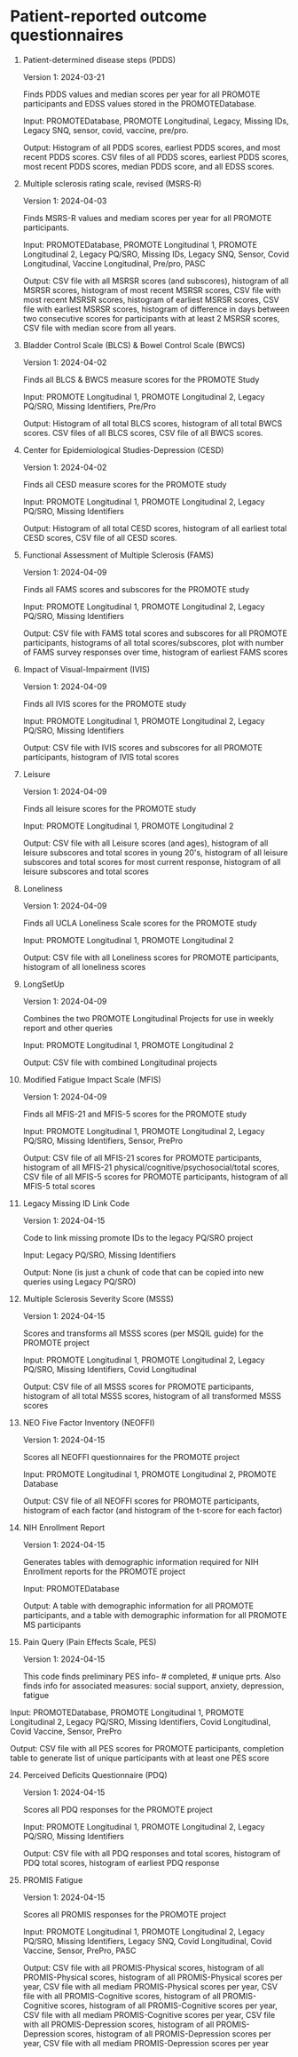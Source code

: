 # Patient-reported outcome questionnaires

1. Patient-determined disease steps (PDDS)

   Version 1: 2024-03-21

   Finds PDDS values and median scores per year for all PROMOTE participants and EDSS values stored in the PROMOTEDatabase.

   Input: PROMOTEDatabase, PROMOTE Longitudinal, Legacy, Missing IDs, Legacy SNQ, sensor, covid, vaccine, pre/pro.

   Output: Histogram of all PDDS scores, earliest PDDS scores, and most recent PDDS scores. CSV files of all PDDS scores, earliest PDDS scores, most recent PDDS scores, median PDDS score, and all EDSS scores.

2. Multiple sclerosis rating scale, revised (MSRS-R)

   Version 1: 2024-04-03

   Finds MSRS-R values and mediam scores per year for all PROMOTE participants.

   Input: PROMOTEDatabase, PROMOTE Longitudinal 1, PROMOTE Longitudinal 2, Legacy PQ/SRO, Missing IDs, Legacy SNQ, Sensor, Covid Longitudinal, Vaccine Longitudinal, Pre/pro, PASC

   Output: CSV file with all MSRSR scores (and subscores), histogram of all MSRSR scores, histogram of most recent MSRSR scores, CSV file with most recent MSRSR scores, histogram of earliest MSRSR scores, CSV file with earliest MSRSR scores, histogram of difference in days between two consecutive scores for participants with at least 2 MSRSR scores, CSV file with median score from all years. 

4. Bladder Control Scale (BLCS) & Bowel Control Scale (BWCS)

   Version 1: 2024-04-02

   Finds all BLCS & BWCS measure scores for the PROMOTE Study

   Input: PROMOTE Longitudinal 1, PROMOTE Longitudinal 2, Legacy PQ/SRO, Missing Identifiers, Pre/Pro

   Output: Histogram of all total BLCS scores, histogram of all total BWCS scores. CSV files of all BLCS scores, CSV file of all BWCS scores.

5. Center for Epidemiological Studies-Depression (CESD)

   Version 1: 2024-04-02

   Finds all CESD measure scores for the PROMOTE study

   Input: PROMOTE Longitudinal 1, PROMOTE Longitudinal 2, Legacy PQ/SRO, Missing Identifiers

   Output: Histogram of all total CESD scores, histogram of all earliest total CESD scores, CSV file of all CESD scores.

6. Functional Assessment of Multiple Sclerosis (FAMS)

   Version 1: 2024-04-09

   Finds all FAMS scores and subscores for the PROMOTE study

   Input: PROMOTE Longitudinal 1, PROMOTE Longitudinal 2, Legacy PQ/SRO, Missing Identifiers

   Output: CSV file with FAMS total scores and subscores for all PROMOTE participants, histograms of all total scores/subscores, plot with number of FAMS survey responses over time, histogram of earliest FAMS scores

7. Impact of Visual-Impairment (IVIS)

   Version 1: 2024-04-09

   Finds all IVIS scores for the PROMOTE study

   Input: PROMOTE Longitudinal 1, PROMOTE Longitudinal 2, Legacy PQ/SRO, Missing Identifiers

   Output: CSV file with IVIS scores and subscores for all PROMOTE participants, histogram of IVIS total scores

8. Leisure

   Version 1: 2024-04-09

   Finds all leisure scores for the PROMOTE study
   
   Input: PROMOTE Longitudinal 1, PROMOTE Longitudinal 2

   Output: CSV file with all Leisure scores (and ages), histogram of all leisure subscores and total scores in young 20's, histogram of all leisure subscores and total scores for most current response, histogram of all leisure subscores and total scores

9. Loneliness
   
   Version 1: 2024-04-09

   Finds all UCLA Loneliness Scale scores for the PROMOTE study

   Input: PROMOTE Longitudinal 1, PROMOTE Longitudinal 2

   Output: CSV file with all Loneliness scores for PROMOTE participants, histogram of all loneliness scores

11. LongSetUp

    Version 1: 2024-04-09

    Combines the two PROMOTE Longitudinal Projects for use in weekly report and other queries

    Input: PROMOTE Longitudinal 1, PROMOTE Longitudinal 2

    Output: CSV file with combined Longitudinal projects

13. Modified Fatigue Impact Scale (MFIS)

    Version 1: 2024-04-09

    Finds all MFIS-21 and MFIS-5 scores for the PROMOTE study

    Input: PROMOTE Longitudinal 1, PROMOTE Longitudinal 2, Legacy PQ/SRO, Missing Identifiers, Sensor, PrePro

    Output: CSV file of all MFIS-21 scores for PROMOTE participants, histogram of all MFIS-21 physical/cognitive/psychosocial/total scores, CSV file of all MFIS-5 scores for PROMOTE participants, histogram of all MFIS-5 total scores

15. Legacy Missing ID Link Code

    Version 1: 2024-04-15

    Code to link missing promote IDs to the legacy PQ/SRO project

    Input: Legacy PQ/SRO, Missing Identifiers

    Output: None (is just a chunk of code that can be copied into new queries using Legacy PQ/SRO)

17. Multiple Sclerosis Severity Score (MSSS)

    Version 1: 2024-04-15

    Scores and transforms all MSSS scores (per MSQIL guide) for the PROMOTE project

    Input: PROMOTE Longitudinal 1, PROMOTE Longitudinal 2, Legacy PQ/SRO, Missing Identifiers, Covid Longitudinal

    Output: CSV file of all MSSS scores for PROMOTE participants, histogram of all total MSSS scores, histogram of all transformed MSSS scores

19. NEO Five Factor Inventory (NEOFFI)

    Version 1: 2024-04-15

    Scores all NEOFFI questionnaires for the PROMOTE project

    Input: PROMOTE Longitudinal 1, PROMOTE Longitudinal 2, PROMOTE Database

    Output: CSV file of all NEOFFI scores for PROMOTE participants, histogram of each factor (and histogram of the t-score for each factor)

21. NIH Enrollment Report

    Version 1: 2024-04-15

    Generates tables with demographic information required for NIH Enrollment reports for the PROMOTE project

    Input: PROMOTEDatabase

    Output: A table with demographic information for all PROMOTE participants, and a table with demographic information for all PROMOTE MS participants

23. Pain Query (Pain Effects Scale, PES)

    Version 1: 2024-04-15

    This code finds preliminary PES info- # completed, # unique prts. Also finds info for associated measures: social support, anxiety, depression, fatigue

   Input: PROMOTEDatabase, PROMOTE Longitudinal 1, PROMOTE Longitudinal 2, Legacy PQ/SRO, Missing Identifiers, Covid Longitudinal, Covid Vaccine, Sensor, PrePro

   Output: CSV file with all PES scores for PROMOTE participants, completion table to generate list of unique participants with at least one PES score

24. Perceived Deficits Questionnaire (PDQ)

    Version 1: 2024-04-15

    Scores all PDQ responses for the PROMOTE project

    Input: PROMOTE Longitudinal 1, PROMOTE Longitudinal 2, Legacy PQ/SRO, Missing Identifiers

    Output: CSV file with all PDQ responses and total scores, histogram of PDQ total scores, histogram of earliest PDQ response

25. PROMIS Fatigue

    Version 1: 2024-04-15

    Scores all PROMIS responses for the PROMOTE project

    Input: PROMOTE Longitudinal 1, PROMOTE Longitudinal 2, Legacy PQ/SRO, Missing Identifiers, Legacy SNQ, Covid Longitudinal, Covid Vaccine, Sensor, PrePro, PASC

    Output: CSV file with all PROMIS-Physical scores, histogram of all PROMIS-Physical scores, histogram of all PROMIS-Physical scores per year, CSV file with all mediam PROMIS-Physical scores per year, CSV file with all PROMIS-Cognitive scores, histogram of all PROMIS-Cognitive scores, histogram of all PROMIS-Cognitive scores per year, CSV file with all mediam PROMIS-Cognitive scores per year, CSV file with all PROMIS-Depression scores, histogram of all PROMIS-Depression scores, histogram of all PROMIS-Depression scores per year, CSV file with all mediam PROMIS-Depression scores per year
